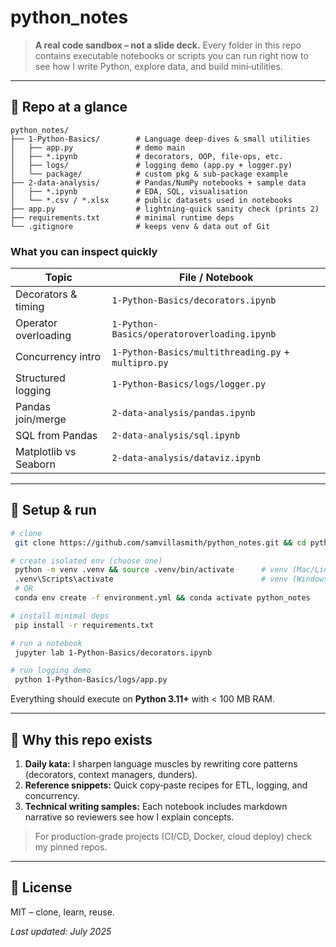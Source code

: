 # python\_notes

> **A real code sandbox – not a slide deck.** Every folder in this repo contains executable notebooks or scripts you can run right now to see how I write Python, explore data, and build mini‑utilities.

---

## 📁 Repo at a glance

```
python_notes/
├── 1-Python-Basics/        # Language deep‑dives & small utilities
│   ├── app.py              # demo main
│   ├── *.ipynb             # decorators, OOP, file‑ops, etc.
│   ├── logs/               # logging demo (app.py + logger.py)
│   └── package/            # custom pkg & sub‑package example
├── 2-data-analysis/        # Pandas/NumPy notebooks + sample data
│   ├── *.ipynb             # EDA, SQL, visualisation
│   └── *.csv / *.xlsx      # public datasets used in notebooks
├── app.py                  # lightning‑quick sanity check (prints 2)
├── requirements.txt        # minimal runtime deps
└── .gitignore              # keeps venv & data out of Git
```

### What you can inspect quickly

| Topic                 | File / Notebook                                     |
| --------------------- | --------------------------------------------------- |
| Decorators & timing   | `1-Python-Basics/decorators.ipynb`                  |
| Operator overloading  | `1-Python-Basics/operatoroverloading.ipynb`         |
| Concurrency intro     | `1-Python-Basics/multithreading.py` + `multipro.py` |
| Structured logging    | `1-Python-Basics/logs/logger.py`                    |
| Pandas join/merge     | `2-data-analysis/pandas.ipynb`                      |
| SQL from Pandas       | `2-data-analysis/sql.ipynb`                         |
| Matplotlib vs Seaborn | `2-data-analysis/dataviz.ipynb`                     |

---

## 🚀 Setup & run

```bash
# clone
 git clone https://github.com/samvillasmith/python_notes.git && cd python_notes

# create isolated env (choose one)
 python -m venv .venv && source .venv/bin/activate      # venv (Mac/Linux)
 .venv\Scripts\activate                                 # venv (Windows)
 # OR
 conda env create -f environment.yml && conda activate python_notes

# install minimal deps
 pip install -r requirements.txt

# run a notebook
 jupyter lab 1-Python-Basics/decorators.ipynb

# run logging demo
 python 1-Python-Basics/logs/app.py
```

Everything should execute on **Python 3.11+** with < 100 MB RAM.

---

## 🎯 Why this repo exists

1. **Daily kata:** I sharpen language muscles by rewriting core patterns (decorators, context managers, dunders).
2. **Reference snippets:** Quick copy‑paste recipes for ETL, logging, and concurrency.
3. **Technical writing samples:** Each notebook includes markdown narrative so reviewers see how I explain concepts.

> For production‑grade projects (CI/CD, Docker, cloud deploy) check my pinned repos.

---

## 📝 License

MIT – clone, learn, reuse.

*Last updated: July 2025*
